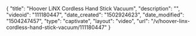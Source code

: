 {
    "title": "Hoover LiNX Cordless Hand Stick Vacuum",
    "description": "",
    "videoid": "111180447",
    "date_created": "1502924623",
    "date_modified": "1504247457",
    "type": "captivate",
    "layout": "video",
    "url": "\/v\/hoover-linx-cordless-hand-stick-vacuum\/111180447"
}